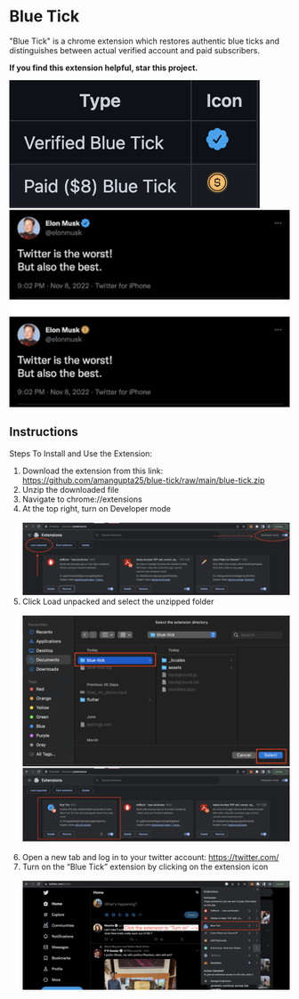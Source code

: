 # Blue Tick


"Blue Tick" is a chrome extension which restores authentic blue ticks and distinguishes between actual verified account and paid subscribers.

**If you find this extension helpful, star this project.**

[comment]: <> (![image info]&#40;./assets/img/tweetified_snap.png&#41;)

![image info](./assets/img/7.png)
![image info](./assets/img/6.png)

## Instructions
Steps To Install and Use the Extension:

1. Download the extension from this link: https://github.com/amangupta25/blue-tick/raw/main/blue-tick.zip
2. Unzip the downloaded file
3. Navigate to chrome://extensions
4. At the top right, turn on Developer mode <br><br>
   ![image info](./assets/img/1.png)
5. Click Load unpacked and select the unzipped folder<br> <br>
![image info](./assets/img/2.png)
![image info](./assets/img/3.png)
<br><br>
6. Open a new tab and log in to your twitter account:  https://twitter.com/
7. Turn on the “Blue Tick” extension by clicking on the extension icon
<br><br>
   ![image info](./assets/img/4.png)
